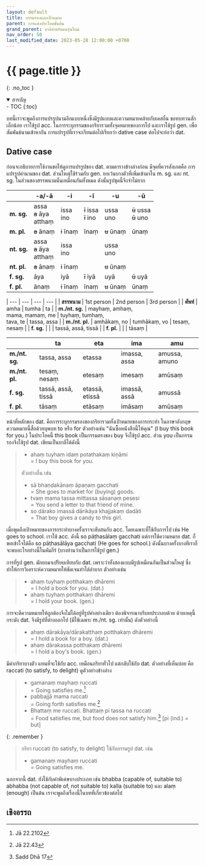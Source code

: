 ```yaml
---
layout: default
title: กรรมรองและเป้าหมาย
parent: การแต่งประโยคขั้นต้น
grand_parent: บาลีสำหรับคนรุ่นใหม่
nav_order: 50
last_modified_date: 2023-05-28 12:00:00 +0700
---
```


# {{ page.title  }}
{: .no_toc }

<details open markdown="block">
<summary>สารบัญ</summary>
- TOC
{:toc}
</details>

บทนี้เราจะพูดถึงการแปรรูปนามอีกแบบหนึ่งซึ่งมีรูปแบบและความหมายคล้ายกับเคสอื่น ขอทบทวนสักเล็กน้อย เราใช้รูป acc. ในการระบุกรรมของกริยารวมทั้งจุดหมายของการไป และเราใช้รูป gen. เพื่อสัมพันธ์นามเข้าหากัน การแปรรูปที่เราจะเรียนต่อไปเรียกว่า dative case ต่อไปจะย่อว่า dat.

## Dative case

ก่อนจะอธิบายการใช้งานขอให้ดูการแปรรูปของ dat. ตามตารางข้างล่างก่อน มีจุดที่ควรสังเกตคือ การแปรรูปคำนามของ dat. ส่วนใหญ่ใช้ร่วมกับ gen. ยกเว้นบางตัวที่เพิ่มเข้ามาใน m. sg. และ nt. sg. ในส่วนของสรรพนามนั้นเหมือนกันทั้งหมด ดังนั้นรูปชุดนี้จึงจำไม่ยาก

|  | -a/-ā | -i | -ī | -u | -ū |
| --- | --- | --- | --- | --- | --- |
| **m. sg.** | assa<br>~~a~~ āya<br>atthaṃ | issa<br>ino | ~~ī~~ issa<br>~~ī~~ ino | ussa<br>uno | ~~ū~~ ussa<br>~~ū~~ uno |
| **m. pl.** | ~~a~~ ānaṃ | ~~i~~ īnaṃ | īnaṃ | ~~u~~ ūnaṃ | ūnaṃ |
| **nt. sg.** | assa<br>~~a~~ āya<br>atthaṃ | issa<br>ino |  | ussa<br>uno |  |
| **nt. pl.** | ~~a~~ ānaṃ | ~~i~~ īnaṃ |  | ~~u~~ ūnaṃ |  |
| **f. sg.** | āya | iyā | ~~ī~~ iyā | uyā | ~~ū~~ uyā |
| **f. pl.** | ānaṃ | ~~i~~ īnaṃ | īnaṃ | ~~u~~ ūnaṃ | ūnaṃ |

| --- | --- | --- | --- |
| **สรรพนาม** | 1st person | 2nd person | 3rd person |
| **ศัพท์** | amha | tumha | ta |
| **m./nt. sg.** | mayhaṃ, amhaṃ, <br>mama, mamaṃ, me | tuyhaṃ, tumhaṃ, <br>tava, te | tassa, assa |
| **m./nt. pl.** | amhākaṃ, no | tumhākaṃ, vo | tesaṃ, nesaṃ |
| **f. sg.** |  |  | tassā, assā, tissā |
| **f. pl.** |  |  | tāsaṃ |

|  | ta | eta | ima | amu |
| --- | --- | --- | --- | --- |
| **m./nt. sg.** | tassa, assa | etassa | imassa, assa | amussa, amuno |
| **m./nt. pl.** | tesaṃ, nesaṃ | etesaṃ | imesaṃ | amūsaṃ |
| **f. sg.** | tassā, assā, tissā | etassā, etissā | imassā, assā | amussā |
| **f. pl.** | tāsaṃ | etāsaṃ | imāsaṃ | amūsaṃ |

หน้าที่หลักของ dat. คือการระบุกรรมรองของกริยารวมทั้งเป้าหมายของการกระทำ ในภาษาอังกฤษความหมายนี้สื่อด้วยบุพบท to หรือ for ตัวอย่างเช่น "ฉันซื้อหนังสือนี้ให้คุณ" (I buy this book for you.) ในประโยคนี้ this book เป็นกรรมตรงของ buy จึงใช้รูป acc. ส่วน you เป็นกรรมรองจึงใช้รูป dat. เขียนเป็นบาลีได้ดังนี้

> - ahaṃ tuyhaṃ idaṃ potathakaṃ kiṇāmi<br>= I buy this book for you.
>
> ตัวอย่างอื่น เช่น
> - sā bhaṇḍakānaṃ āpaṇaṃ gacchati<br>= She goes to market for (buying) goods.
> - tvaṃ mama tassa mittassa sāsanaṃ pesesi<br>= You send a letter to that friend of mine.
> - so dārako imassā dārikāya khajjakaṃ dadāti<br>= That boy gives a candy to this girl.

เมื่อพูดถึงเป้าหมายของการกระทำบางครั้งเราจะสับสนกับ acc. โดยเฉพาะที่ใช้กับการไป เช่น He goes to school. เราใช้ acc. ดังนี้ so pāṭhasālaṃ gacchati แต่การใช้ความหมาย dat. ก็พอเข้าใจได้คือ so pāṭhasālāya gacchati (He goes for school.) ดังนั้นบางครั้งบางทีเราก็จะพบอะไรอย่างนี้ในคัมภีร์ (บางท่านว่าเป็นการใช้รูป gen.)

การที่รูป gen. มักยกมาเปรียบเทียบกับ dat. เพราะว่าทั้งสองแบบมีรูปเหมือนกันเป็นส่วนใหญ่ ซึ่งทำให้การวิเคราะห์ความหมายให้ชัดเจนทำได้ลำบาก ตัวอย่างเช่น

> - ahaṃ tuyhaṃ potthakaṃ dhāremi<br>= I hold a book for you. (dat.)
> - ahaṃ tuyhaṃ potthakaṃ dhāremi<br>= I hold your book. (gen.)

การจะตีความหมายให้ถูกต้องจึงไม่ได้อยู่ที่รูปคำอย่างเดียว ต้องพิจารณาบริบทประกอบด้วย ด้วยเหตุนี้กระมัง dat. จึงมีรูปที่ต่างออกไป (มีใช้เฉพาะ m./nt. sg. เท่านั้น) ดังตัวอย่างนี้

> - ahaṃ dārakāya/dārakatthaṃ potthakaṃ dhāremi<br>= I hold a book for a boy. (dat.)
> - ahaṃ dārakassa potthakaṃ dhāremi<br>= I hold a boy's book. (gen.)

มีคำกริยาบางตัว แทนที่จะใช้กับ acc. เหมือนกริยาทั่วไป แต่กลับใช้กับ dat. ตัวอย่างที่เห็นบ่อย คือ raccati (to satisfy, to delight) ดูตัวอย่างข้างล่าง

> - gamanaṃ mayhaṃ ruccati<br>= Going satisfies me.[^ja2102]
> - pabbajjā mama ruccati<br>= Going forth satisfies me.[^ja43]
> - Bhattaṃ me ruccati. Bhattaṃ pi tassa na ruccati<br>= Food satisfies me, but food does not satisfy him.[^sadd17] [pi (ind.) = but]

[^ja2102]: Jā 22.2102
[^ja43]: Jā 22.43
[^sadd17]: Sadd Dhā 17

{: .remember }
> กริยา ruccati (to satisfy, to delight) ใช้กับกรรมรูป dat. เช่น
> - gamanaṃ mayhaṃ ruccati<br>= Going satisfies me.

นอกจากนี้ dat. ยังใช้กับคำพิเศษบางประเภท เช่น  bhabba (capable of, suitable to) abhabba (not capable of, not suitable to) kalla (suitable to) และ alaṃ (enough) เป็นต้น เราจะพูดถึงเรื่องนี้ในบทที่เกี่ยวข้องต่อไป

## เชิงอรรถ

